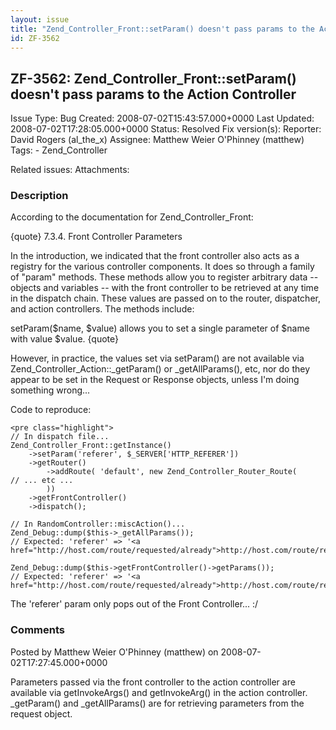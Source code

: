 ```yaml
---
layout: issue
title: "Zend_Controller_Front::setParam() doesn't pass params to the Action Controller"
id: ZF-3562
---
```


ZF-3562: Zend\_Controller\_Front::setParam() doesn't pass params to the Action Controller
-----------------------------------------------------------------------------------------

 Issue Type: Bug Created: 2008-07-02T15:43:57.000+0000 Last Updated: 2008-07-02T17:28:05.000+0000 Status: Resolved Fix version(s): 
 Reporter:  David Rogers (al\_the\_x)  Assignee:  Matthew Weier O'Phinney (matthew)  Tags: - Zend\_Controller
 
 Related issues: 
 Attachments: 
### Description

According to the documentation for Zend\_Controller\_Front:

{quote} 7.3.4. Front Controller Parameters

In the introduction, we indicated that the front controller also acts as a registry for the various controller components. It does so through a family of "param" methods. These methods allow you to register arbitrary data -- objects and variables -- with the front controller to be retrieved at any time in the dispatch chain. These values are passed on to the router, dispatcher, and action controllers. The methods include:

setParam($name, $value) allows you to set a single parameter of $name with value $value. {quote}

However, in practice, the values set via setParam() are not available via Zend\_Controller\_Action::\_getParam() or \_getAllParams(), etc, nor do they appear to be set in the Request or Response objects, unless I'm doing something wrong...

Code to reproduce:

 
    <pre class="highlight">
    // In dispatch file...
    Zend_Controller_Front::getInstance()
        ->setParam('referer', $_SERVER['HTTP_REFERER'])
        ->getRouter()
            ->addRoute( 'default', new Zend_Controller_Router_Route(
    // ... etc ...
            ))
        ->getFrontController()
        ->dispatch();
    
    // In RandomController::miscAction()...
    Zend_Debug::dump($this->_getAllParams());
    // Expected: 'referer' => '<a href="http://host.com/route/requested/already">http://host.com/route/requested/already</a>'
    
    Zend_Debug::dump($this->getFrontController()->getParams());
    // Expected: 'referer' => '<a href="http://host.com/route/requested/already">http://host.com/route/requested/already</a>'


The 'referer' param only pops out of the Front Controller... :/

 

 

### Comments

Posted by Matthew Weier O'Phinney (matthew) on 2008-07-02T17:27:45.000+0000

Parameters passed via the front controller to the action controller are available via getInvokeArgs() and getInvokeArg() in the action controller. \_getParam() and \_getAllParams() are for retrieving parameters from the request object.

 

 